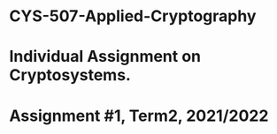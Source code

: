 # CYS-507-Applied-Cryptography
# Individual Assignment on Cryptosystems. 
# Assignment #1, Term2, 2021/2022

